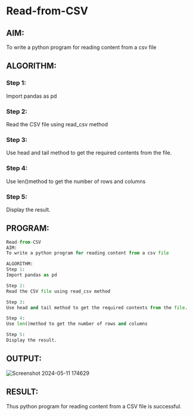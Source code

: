 # Read-from-CSV
## AIM:
To write a python program for reading content from a csv file

## ALGORITHM:
### Step 1:
Import pandas as pd

### Step 2:
Read the CSV file using read_csv method

### Step 3:
Use head and tail method to get the required contents from the file.

### Step 4:
Use len()method to get the number of rows and columns

### Step 5:
Display the result.

## PROGRAM:
```py
Read-from-CSV
AIM:
To write a python program for reading content from a csv file

ALGORITHM:
Step 1:
Import pandas as pd

Step 2:
Read the CSV file using read_csv method

Step 3:
Use head and tail method to get the required contents from the file.

Step 4:
Use len()method to get the number of rows and columns

Step 5:
Display the result.
```

## OUTPUT:
![Screenshot 2024-05-11 174629](https://github.com/Aravindan2006/Read-from-CSV/assets/151760062/0c745bc3-f12c-4ebb-8c66-ebd922d3857b)


## RESULT:
Thus python program for reading content from a CSV file is successful.
